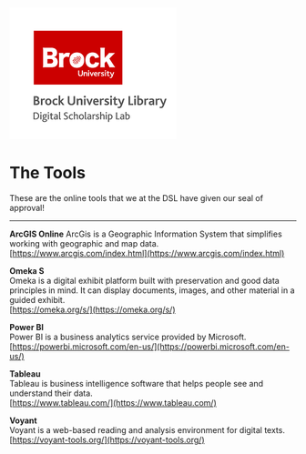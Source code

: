 ![DSL Logo](dsl_logo.png)

# The Tools  
These are the online tools that we at the DSL have given our seal of approval!  

-----

**ArcGIS Online**
ArcGis is a Geographic Information System that simplifies working with geographic and map data.
[https://www.arcgis.com/index.html](https://www.arcgis.com/index.html)

**Omeka S**  
Omeka is a digital exhibit platform built with preservation and good data principles in mind. It can display documents, images, and other material in a guided exhibit.  
[https://omeka.org/s/](https://omeka.org/s/)  
  
**Power BI**  
Power BI is a business analytics service provided by Microsoft.  
[https://powerbi.microsoft.com/en-us/](https://powerbi.microsoft.com/en-us/)  

**Tableau**  
Tableau is business intelligence software that helps people see and understand their data.  
[https://www.tableau.com/](https://www.tableau.com/)  
  
**Voyant**  
Voyant is a web-based reading and analysis environment for digital texts.  
[https://voyant-tools.org/](https://voyant-tools.org/)  
  
